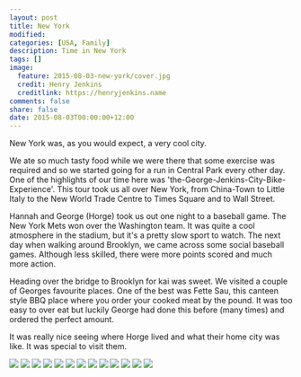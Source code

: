 ```yaml
---
layout: post
title: New York
modified:
categories: [USA, Family]
description: Time in New York
tags: []
image:
  feature: 2015-08-03-new-york/cover.jpg
  credit: Henry Jenkins
  creditlink: https://henryjenkins.name
comments: false
share: false
date: 2015-08-03T00:00:00+12:00
---
```

New York was, as you would expect, a very cool city.

We ate so much tasty food while we were there that some exercise was required
and so we started going for a run in Central Park every other day.  One of the
highlights of our time here was 'the-George-Jenkins-City-Bike-Experience'. This
tour took us all over New York, from China-Town to Little Italy to the New
World Trade Centre to Times Square and to Wall Street.

Hannah and George (Horge) took us out one night to a baseball game. The New
York Mets won over the Washington team. It was quite a cool atmosphere in the
stadium, but it's a pretty slow sport to watch. The next day when walking around
Brooklyn, we came across some social baseball games. Although less skilled,
there were more points scored and much more action.

Heading over the bridge to Brooklyn for kai was sweet. We visited a couple of
Georges favourite places. One of the best was Fette Sau, this canteen style BBQ place where you
order your cooked meat by the pound. It was too easy to over eat but luckily George had done this before (many times)
and ordered the perfect amount.

It was really nice seeing where Horge lived and what their home city was like.
It was special to visit them.

<img src="/images/2015-08-03-new-york/IMG_20150801_125700_640px.jpg">

<img src="/images/2015-08-03-new-york/IMG_20150729_125328_640px.jpg">

<img src="/images/2015-08-03-new-york/IMG_20150804_083506_640px.jpg">

<img src="/images/2015-08-03-new-york/IMG_20150801_103915_640px.jpg">

<img src="/images/2015-08-03-new-york/PANO_20150801_103736_640px.jpg">

<img src="/images/2015-08-03-new-york/IMG_20150731_134313_640px.jpg">

<img src="/images/2015-08-03-new-york/IMG_20150729_104015_640px.jpg">

<img src="/images/2015-08-03-new-york/IMG_20150801_104019_640px.jpg">

<img src="/images/2015-08-03-new-york/IMG_20150803_125330_640px.jpg">

<img src="/images/2015-08-03-new-york/IMG_20150731_191938_640px.jpg">

<img src="/images/2015-08-03-new-york/IMG_20150731_181749_640px.jpg">

<img src="/images/2015-08-03-new-york/IMG_20150801_103836_640px.jpg">

<img src="/images/2015-08-03-new-york/IMG_20150729_105424_640px.jpg">

